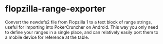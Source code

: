 # flopzilla-range-exporter
Convert the newdefs2 file from Flopzilla 1 to a text block of range strings, useful for importing into PokerCruncher on Android. This way you only need to define your ranges in a single place, and can relatively easily port them to a mobile device for reference at the table.

